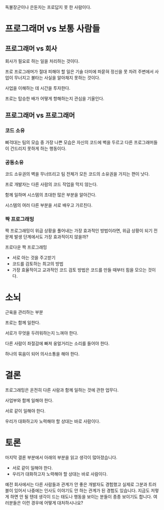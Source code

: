 독불장군이나 은둔자는 프로답지 못 한 사람이다.

# 프로그래머 vs 보통 사람들

## 프로그래머 vs 회사

회사가 필요로 하는 일을 처리하는 것이다.

프로 프로그래머가 절대 피해야 할 일은 기술 더미에 파묻혀 정신을 못 차려 주변에서 사업이 무너지고 불타는 사실을 알아채지 못하는 것이다.

사업을 이해하는 데 시간을 투자한다.

프로는 탑승한 배가 어떻게 항해하는지 관심을 기울인다.

## 프로그래머 vs 프로그래머

### 코드 소유

삐걱대는 팀의 모습 중 가장 나쁜 모습은 자신의 코드에 벽을 두르고 다른 프로그래머들이 건드리지 못하게 하는 행동이다.

### 공동소유

코드 소유권의 벽을 무너뜨리고 팀 전체가 모든 코드의 소유권을 가지는 편이 낫다.

프로 개발자는 다른 사람의 코드 작업을 막지 않는다.

함께 일하며 시스템의 초대한 많은 부분을 알아간다.

시스템의 여러 다른 부분을 서로 배우고 가르친다.

### 짝 프로그래밍

짝 프로그래밍이 위급 상황을 풀어내는 가장 효과적인 방법이라면, 위급 상황이 되기 전 문제 발생 단계에서도 가장 효과적이지 않을까?

프로다운 짝 프로그래밍

- 서로 아는 것을 주고받기
- 코드를 검토하는 최고의 방법
- 가장 효율적이고 교과적인 코드 검토 방법은 코드를 만들 때부터 힘을 모으는 것이다.

# 소뇌

근육을 관리하는 부분

프로는 함께 일한다.

서로가 무엇을 두려워하는지 느껴야 한다.

다른 사람이 좌절감에 빠져 웅얼거리는 소리를 들어야 한다.

하나의 묶음이 되어 의사소통을 해야 한다.

# 결론

프로그래밍은 온전히 다른 사람과 함께 일하는 것에 관한 업무다.

사업부와 함께 일해야 한다.

서로 같이 일해야 한다.

우리가 대화하고자 노력해야 할 상대는 바로 사람이다.

# 토론

마지막 결론 부분에서 아래의 부분을 읽고 생각이 많아졌습니다.

- 서로 같이 일해야 한다.
- 우리가 대화하고자 노력해야 할 상대는 바로 사람이다.

예전 회사에서는 다른 사람들과 관계가 안 좋은 개발자도 경험했고 실제로 그분과 트러블이 있어서 나중에는 인사도 이야기도 안 하는 관계가 된 경험도 있습니다. 지금도 저렇게 하면 안 될 텐데 생각이 드는 태도나 행동을 보이는 분들이 종종 보이기도 합니다. 여러분들은 이런 경우에 어떻게 대처하시나요?